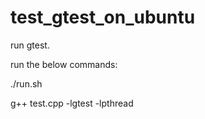 # test_gtest_on_ubuntu
run gtest.

run the below commands:

./run.sh

g++ test.cpp -lgtest -lpthread
